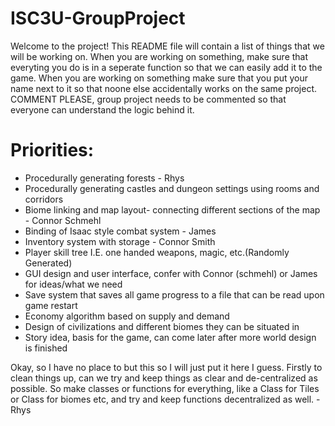 # ISC3U-GroupProject
Welcome to the project! This README file will contain a list of things that we will be working on. When you are working on something, make sure that everyting you do is in a seperate function so that we can easily add it to the game. When you are working on something make sure that you put your name next to it so that noone else accidentally works on the same project. COMMENT PLEASE, group project needs to be commented so that everyone can understand the logic behind it.

# Priorities:
- Procedurally generating forests - Rhys
- Procedurally generating castles and dungeon settings using rooms and corridors
- Biome linking and map layout- connecting different sections of the map - Connor Schmehl
- Binding of Isaac style combat system - James
- Inventory system with storage - Connor Smith
- Player skill tree I.E. one handed weapons, magic, etc.(Randomly Generated)
- GUI design and user interface, confer with Connor (schmehl) or James for ideas/what we need
- Save system that saves all game progress to a file that can be read upon game restart 
- Economy algorithm based on supply and demand
- Design of civilizations and different biomes they can be situated in
- Story idea, basis for the game, can come later after more world design is finished


Okay, so I have no place to but this so I will just put it here I guess. Firstly to clean things up, can we try and keep things as clear and de-centralized as possible. So make classes or functions
for everything, like a Class for Tiles or Class for biomes etc, and try and keep functions decentralized as well. - Rhys